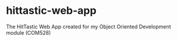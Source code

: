 # hittastic-web-app
The HitTastic Web App created for my Object Oriented Development module (COM528)

